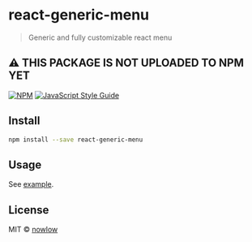 # react-generic-menu

> Generic and fully customizable react menu

## ⚠️ THIS PACKAGE IS NOT UPLOADED TO NPM YET

[![NPM](https://img.shields.io/npm/v/react-generic-menu.svg)](https://www.npmjs.com/package/react-generic-menu) [![JavaScript Style Guide](https://img.shields.io/badge/code_style-standard-brightgreen.svg)](https://standardjs.com)

## Install

```bash
npm install --save react-generic-menu
```

## Usage

See [example](./example).

## License

MIT © [nowlow](https://github.com/nowlow)
